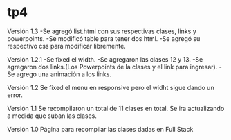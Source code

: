 # tp4

Versión 1.3
-Se agregó list.html con sus respectivas clases, links y powerpoints.
-Se modificó table para tener dos html.
-Se agregó su respectivo css para modificar libremente.

Versión 1.2.1
-Se fixed el width.
-Se agregaron las clases 12 y 13.
-Se agregaron dos links.(Los Powerpoints de la clases y el link para ingresar).
-Se agrego una animación a los links.

Versión 1.2
Se fixed el menu en responsive pero el widht sigue dando un error.

Versión 1.1
Se recompilaron un total de 11 clases en total. Se ira actualizando a medida que suban las clases.

Versión 1.0
Página para recompilar las clases dadas en Full Stack
